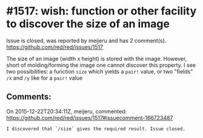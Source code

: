 
#1517: wish: function or other facility to discover the size of an image
================================================================================
Issue is closed, was reported by meijeru and has 2 comment(s).
<https://github.com/red/red/issues/1517>

The size of an image (width x height) is stored with the image. However, short of molding/forming the image one cannot discover this property. I see two possibilities: a function `size` which yields a `pair!` value, or two "fields" `/x` and `/y` like for a `pair!` value



Comments:
--------------------------------------------------------------------------------

On 2015-12-22T20:34:11Z, meijeru, commented:
<https://github.com/red/red/issues/1517#issuecomment-166723487>

    I discovered that `/size` gives the required result. Issue closed. 

